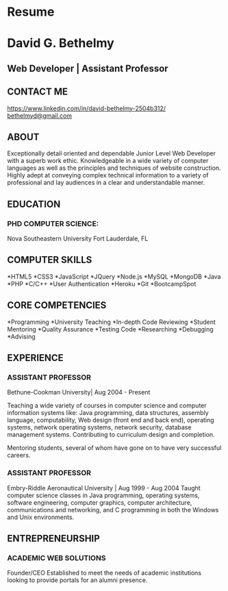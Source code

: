 # Resume

# David G. Bethelmy
## Web Developer | Assistant Professor

## CONTACT ME
https://www.linkedin.com/in/david-bethelmy-2504b312/
bethelmyd@gmail.com

## ABOUT

Exceptionally detail oriented and dependable Junior Level Web Developer with a superb work ethic. Knowledgeable in a wide variety of computer languages as well as the principles and techniques of website construction. Highly adept at conveying complex technical information to a variety of professional and lay audiences in a clear and understandable manner.

## EDUCATION

### PHD COMPUTER SCIENCE:
Nova Southeastern University
Fort Lauderdale, FL

## COMPUTER SKILLS
*HTML5			*CSS3			*JavaScript			*JQuery
*Node.js			*MySQL			*MongoDB			*Java
*PHP			*C/C++			*User Authentication
*Heroku			*Git			*BootcampSpot

## CORE COMPETENCIES
*Programming 			*University Teaching		*In-depth Code Reviewing
*Student Mentoring		*Quality Assurance		*Testing Code
*Researching			*Debugging			*Advising

## EXPERIENCE
### ASSISTANT PROFESSOR
Bethune-Cookman University| Aug 2004 - Present 

Teaching a wide variety of courses in computer science and computer information systems like: Java programming, data structures, assembly language, computability, Web design (front end and back end), operating systems, network operating systems, network security, database management systems. 
Contributing to curriculum design and completion. 

Mentoring students, several of whom have gone on to have very successful careers. 

### ASSISTANT PROFESSOR 
Embry-Riddle Aeronautical University | Aug 1999 - Aug 2004
Taught computer science classes in Java programming, operating systems, software engineering, computer graphics, computer architecture, communications and networking, and C programming in both the Windows and Unix environments. 

## ENTREPRENEURSHIP
### ACADEMIC WEB SOLUTIONS
Founder/CEO 
Established to meet the needs of academic institutions looking to provide portals for an alumni presence. 
